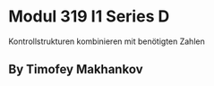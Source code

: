 # Modul 319 I1 Series D
Kontrollstrukturen kombinieren mit benötigten Zahlen
## By Timofey Makhankov

